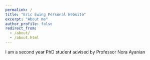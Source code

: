 ```yaml
---
permalink: /
title: "Eric Ewing Personal Website"
excerpt: "About me"
author_profile: false
redirect_from: 
  - /about/
  - /about.html
---
```


I am a second year PhD student advised by Professor Nora Ayanian
